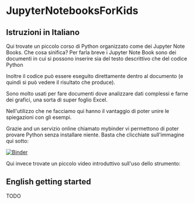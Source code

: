 # JupyterNotebooksForKids

## Istruzioni in Italiano

Qui trovate un piccolo corso di Python organizzato come dei Jupyter Note Books. Che cosa sinifica? Per farla breve i Jupyter Note Book sono dei documenti in cui si possono inserire sia del testo descrittivo che del codice Python

Inoltre il codice può essere eseguito direttamente dentro al documento (e quindi si può vedere il risultato che produce). 

Sono molto usati per fare documenti dove analizzare dati complessi e farne dei grafici, una sorta di super foglio Excel.

Nell'utilizzo che ne facciamo qui hanno il vantaggio di poter unire le spiegazioni con gli esempi. 

Grazie and un servizio online chiamato mybinder vi permettono di poter provare Python senza installare niente. 
Basta che clicchiate sull'immagine qui sotto: 

[![Binder](https://mybinder.org/badge_logo.svg)](https://mybinder.org/v2/gh/maeste/JupyterNotebooksForKids/master?filepath=IT)

Qui invece trovate un piccolo video introduttivo sull'uso dello strumento:

## English getting started

TODO 
